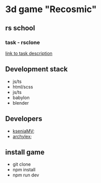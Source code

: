 # 3d game "Recosmic"
## rs school
### task - rsclone
[link to task description](https://github.com/rolling-scopes-school/tasks/blob/master/tasks/rsclone/rsclone.md)

## Development stack
+ js/ts
+ html/scss
+ js/ts
+ babylon
+ blender


## Developers
+ [kseniaMV](https://github.com/KseniaMV);
+ [archylex](https://github.com/archylex);

## install game
+ git clone
+ npm install
+ npm run dev

